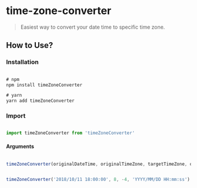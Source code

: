# time-zone-converter

> Easiest way to convert your date time to specific time zone.

## How to Use?
### Installation

```javascript

# npm 
npm install timeZoneConverter

# yarn
yarn add timeZoneConverter

```

### Import
```javascript

import timeZoneConverter from 'timeZoneConverter'

```
#### Arguments

```javascript

timeZoneConverter(originalDateTime, originalTimeZone, targetTimeZone, outputFormate)


timeZoneConverter('2018/10/11 18:00:00', 8, -4, 'YYYY/MM/DD HH:mm:ss')


```